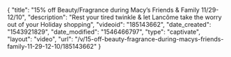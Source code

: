 {
    "title": "15% off Beauty\/Fragrance during Macy’s Friends & Family 11\/29-12\/10",
    "description": "Rest your tired twinkle & let Lancôme take the worry out of your Holiday shopping",
    "videoid": "185143662",
    "date_created": "1543921829",
    "date_modified": "1546466797",
    "type": "captivate",
    "layout": "video",
    "url": "\/v\/15-off-beauty-fragrance-during-macys-friends-family-11-29-12-10\/185143662"
}